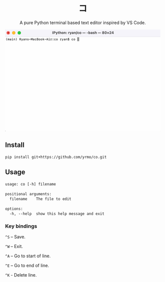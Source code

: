 <div align="center">
<h1>
    <div>コ</div>
</h1>

A pure Python terminal based text editor inspired by VS Code. 

<img src="co.gif"></img>
</div>

## Install

```
pip install git+https://github.com/yrmo/co.git
```

## Usage

```
usage: co [-h] filename

positional arguments:
  filename    The file to edit

options:
  -h, --help  show this help message and exit
```

### Key bindings

`^S` – Save.

`^W` – Exit.

`^A` – Go to start of line.

`^E` – Go to end of line.

`^K` - Delete line.
